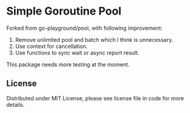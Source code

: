 


Simple Goroutine Pool
=====================

Forked from go-playground/pool, with following improvement:

1. Remove unlimited pool and batch which I think is unnecessary.
2. Use context for cancellation.
3. Use functions to sync wait or async report result.

This package needs more testing at the moment.


License
------
Distributed under MIT License, please see license file in code for more details.
